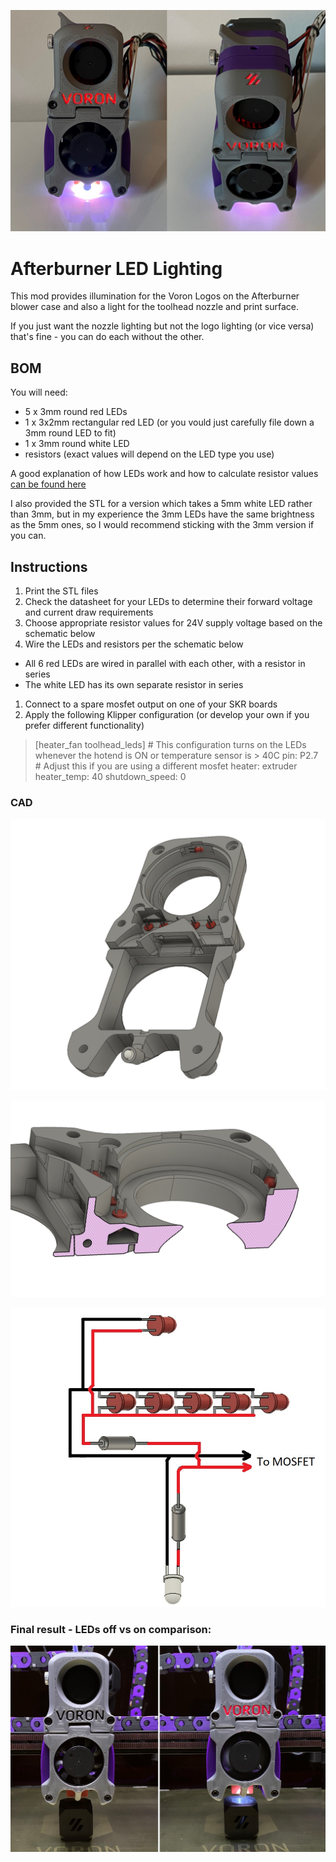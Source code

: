 
![AB lit](./img/beforemounting.jpg)

# Afterburner LED Lighting

This mod provides illumination for the Voron Logos on the Afterburner blower case and also a light for the toolhead nozzle and print surface.

If you just want the nozzle lighting but not the logo lighting (or vice versa) that's fine - you can do each without the other.

## BOM

You will need:
* 5 x 3mm round red LEDs
* 1 x 3x2mm rectangular red LED (or you vould just carefully file down a 3mm round LED to fit)
* 1 x 3mm round white LED
* resistors (exact values will depend on the LED type you use)

A good explanation of how LEDs work and how to calculate resistor values [can be found here](https://www.ledsupply.com/blog/how-does-a-5mm-led-work)

I also provided the STL for a version which takes a 5mm white LED rather than 3mm, but in my experience the 3mm LEDs have the same brightness as the 5mm ones, so I would recommend sticking with the 3mm version if you can.

## Instructions

1. Print the STL files
1. Check the datasheet for your LEDs to determine their forward voltage and current draw requirements
1. Choose appropriate resistor values for 24V supply voltage based on the schematic below
1. Wire the LEDs and resistors per the schematic below
  * All 6 red LEDs are wired in parallel with each other, with a resistor in series
  * The white LED has its own separate resistor in series
1. Connect to a spare mosfet output on one of your SKR boards
1. Apply the following Klipper configuration (or develop your own if you prefer different functionality)

> [heater_fan toolhead_leds] # This configuration turns on the LEDs whenever the hotend is ON or temperature sensor is > 40C
> pin: P2.7    # Adjust this if you are using a different mosfet
> heater: extruder
> heater_temp: 40
> shutdown_speed: 0

### CAD

![CAD Rear](./img/cadrear.jpg)

![CAD Section](./img/cadsection.jpg)

![CAD Wiring](./img/wiring.jpg)

### Final result - LEDs off vs on comparison:

![AB off vs on](./img/offvson.jpg)

